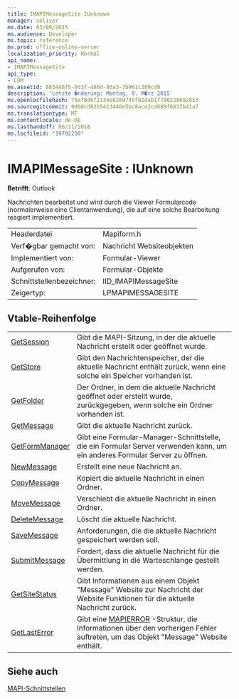 ```yaml
---
title: IMAPIMessageSite IUnknown
manager: soliver
ms.date: 03/09/2015
ms.audience: Developer
ms.topic: reference
ms.prod: office-online-server
localization_priority: Normal
api_name:
- IMAPIMessageSite
api_type:
- COM
ms.assetid: 883448f5-0d3f-486d-80a3-7b961c209cd0
description: 'Letzte �nderung: Montag, 9. M�rz 2015'
ms.openlocfilehash: 75ef8d6f2134e0269745f92dab1f790228692853
ms.sourcegitcommit: 9d60cd82b5413446e5bc8ace2cd689f683fb41a7
ms.translationtype: MT
ms.contentlocale: de-DE
ms.lasthandoff: 06/11/2018
ms.locfileid: "19792238"
---
```

# <a name="imapimessagesite--iunknown"></a>IMAPIMessageSite : IUnknown

  
  
**Betrifft**: Outlook 
  
Nachrichten bearbeitet und wird durch die Viewer Formularcode (normalerweise eine Clientanwendung), die auf eine solche Bearbeitung reagiert implementiert.
  
|||
|:-----|:-----|
|Headerdatei  <br/> |Mapiform.h  <br/> |
|Verf�gbar gemacht von:  <br/> |Nachricht Websiteobjekten  <br/> |
|Implementiert von:  <br/> |Formular-Viewer  <br/> |
|Aufgerufen von:  <br/> |Formular-Objekte  <br/> |
|Schnittstellenbezeichner:  <br/> |IID_IMAPIMessageSite  <br/> |
|Zeigertyp:  <br/> |LPMAPIMESSAGESITE  <br/> |
   
## <a name="vtable-order"></a>Vtable-Reihenfolge

|||
|:-----|:-----|
|[GetSession](imapimessagesite-getsession.md) <br/> |Gibt die MAPI-Sitzung, in der die aktuelle Nachricht erstellt oder geöffnet wurde.  <br/> |
|[GetStore](imapimessagesite-getstore.md) <br/> |Gibt den Nachrichtenspeicher, der die aktuelle Nachricht enthält zurück, wenn eine solche ein Speicher vorhanden ist.  <br/> |
|[GetFolder](imapimessagesite-getfolder.md) <br/> |Der Ordner, in dem die aktuelle Nachricht geöffnet oder erstellt wurde, zurückgegeben, wenn solche ein Ordner vorhanden ist.  <br/> |
|[GetMessage](imapimessagesite-getmessage.md) <br/> |Gibt die aktuelle Nachricht zurück.  <br/> |
|[GetFormManager](imapimessagesite-getformmanager.md) <br/> |Gibt eine Formular-Manager-Schnittstelle, die ein Formular Server verwenden kann, um ein anderes Formular Server zu öffnen.  <br/> |
|[NewMessage](imapimessagesite-newmessage.md) <br/> |Erstellt eine neue Nachricht an.  <br/> |
|[CopyMessage](imapimessagesite-copymessage.md) <br/> |Kopiert die aktuelle Nachricht in einen Ordner.  <br/> |
|[MoveMessage](imapimessagesite-movemessage.md) <br/> |Verschiebt die aktuelle Nachricht in einen Ordner.  <br/> |
|[DeleteMessage](imapimessagesite-deletemessage.md) <br/> |Löscht die aktuelle Nachricht.  <br/> |
|[SaveMessage](imapimessagesite-savemessage.md) <br/> |Anforderungen, die die aktuelle Nachricht gespeichert werden soll.  <br/> |
|[SubmitMessage](imapimessagesite-submitmessage.md) <br/> |Fordert, dass die aktuelle Nachricht für die Übermittlung in die Warteschlange gestellt werden.  <br/> |
|[GetSiteStatus](imapimessagesite-getsitestatus.md) <br/> |Gibt Informationen aus einem Objekt "Message" Website zur Nachricht der Website Funktionen für die aktuelle Nachricht zurück.  <br/> |
|[GetLastError](imapimessagesite-getlasterror.md) <br/> |Gibt eine [MAPIERROR](mapierror.md) -Struktur, die Informationen über den vorherigen Fehler auftreten, um das Objekt "Message" Website enthält.  <br/> |
   
## <a name="see-also"></a>Siehe auch



[MAPI-Schnittstellen](mapi-interfaces.md)

